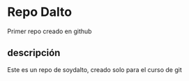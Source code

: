 # Repo Dalto
Primer repo creado en github

## descripción 
Este es un repo de soydalto, creado solo para el curso de git
